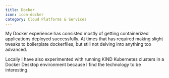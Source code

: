 ```yaml
---
title: Docker
icon: icon-docker
category: Cloud Platforms & Services
---
```

My Docker experience has consisted mostly of getting containerized applications deployed successfully. At times that has required making slight tweaks to boilerplate dockerfiles, but still not delving into anything too advanced.

Locally I have also experimented with running KIND Kubernetes clusters in a Docker Desktop environment because I find the technology to be interesting.
